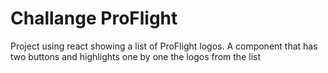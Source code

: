 # Challange ProFlight

Project using react showing a list of ProFlight logos. A component that has two buttons and highlights one by one the logos from the list

